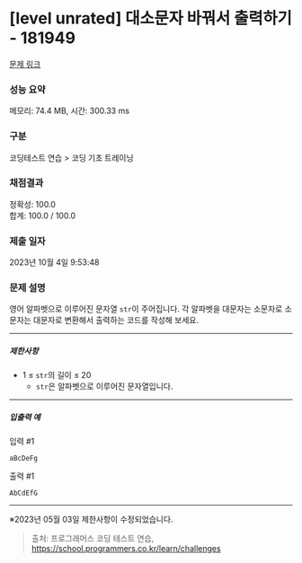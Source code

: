 # [level unrated] 대소문자 바꿔서 출력하기 - 181949 

[문제 링크](https://school.programmers.co.kr/learn/courses/30/lessons/181949) 

### 성능 요약

메모리: 74.4 MB, 시간: 300.33 ms

### 구분

코딩테스트 연습 > 코딩 기초 트레이닝

### 채점결과

정확성: 100.0<br/>합계: 100.0 / 100.0

### 제출 일자

2023년 10월 4일 9:53:48

### 문제 설명

<p>영어 알파벳으로 이루어진 문자열 <code>str</code>이 주어집니다. 각 알파벳을 대문자는 소문자로 소문자는 대문자로 변환해서 출력하는 코드를 작성해 보세요.</p>

<hr>

<h5>제한사항</h5>

<ul>
<li>1 ≤ <code>str</code>의 길이 ≤ 20

<ul>
<li><code>str</code>은 알파벳으로 이루어진 문자열입니다.</li>
</ul></li>
</ul>

<hr>

<h5>입출력 예</h5>

<p>입력 #1</p>
<div class="highlight"><pre class="codehilite"><code>aBcDeFg
</code></pre></div>
<p>출력 #1</p>
<div class="highlight"><pre class="codehilite"><code>AbCdEfG
</code></pre></div>
<hr>

<p>※2023년 05월 03일 제한사항이 수정되었습니다.</p>


> 출처: 프로그래머스 코딩 테스트 연습, https://school.programmers.co.kr/learn/challenges